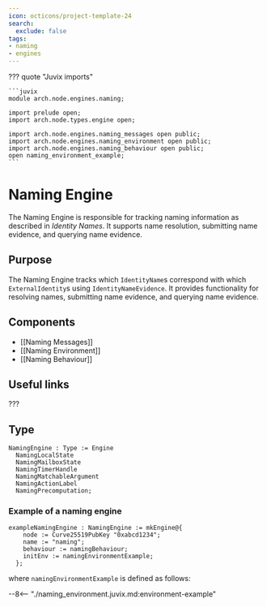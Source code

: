 ```yaml
---
icon: octicons/project-template-24
search:
  exclude: false
tags:
- naming
- engines
---
```


??? quote "Juvix imports"

    ```juvix
    module arch.node.engines.naming;

    import prelude open;
    import arch.node.types.engine open;

    import arch.node.engines.naming_messages open public;
    import arch.node.engines.naming_environment open public;
    import arch.node.engines.naming_behaviour open public;
    open naming_environment_example;
    ```

# Naming Engine

The Naming Engine is responsible for tracking naming information as described in *Identity Names*. It supports name resolution, submitting name evidence, and querying name evidence.

## Purpose

The Naming Engine tracks which `IdentityName`s correspond with which `ExternalIdentity`s using `IdentityNameEvidence`. It provides functionality for resolving names, submitting name evidence, and querying name evidence.

## Components

- [[Naming Messages]]
- [[Naming Environment]]
- [[Naming Behaviour]]

## Useful links

???

## Type

<!-- --8<-- [start:NamingEngine] -->
```juvix
NamingEngine : Type := Engine
  NamingLocalState
  NamingMailboxState
  NamingTimerHandle
  NamingMatchableArgument
  NamingActionLabel
  NamingPrecomputation;
```
<!-- --8<-- [end:NamingEngine] -->

### Example of a naming engine

```juvix extract-module-statements
exampleNamingEngine : NamingEngine := mkEngine@{
    node := Curve25519PubKey "0xabcd1234";
    name := "naming";
    behaviour := namingBehaviour;
    initEnv := namingEnvironmentExample;
  };
```

where `namingEnvironmentExample` is defined as follows:

--8<-- "./naming_environment.juvix.md:environment-example"
